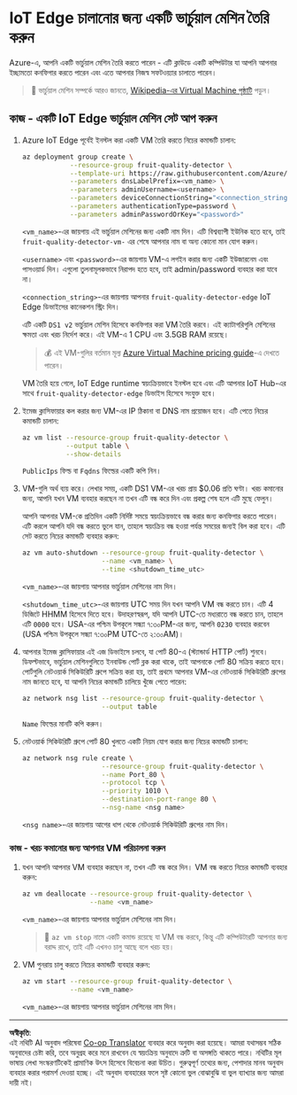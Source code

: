 <!--
CO_OP_TRANSLATOR_METADATA:
{
  "original_hash": "24dc783a600e20251211987b36370e93",
  "translation_date": "2025-08-27T10:41:49+00:00",
  "source_file": "4-manufacturing/lessons/3-run-fruit-detector-edge/vm-iotedge.md",
  "language_code": "bn"
}
-->
# IoT Edge চালানোর জন্য একটি ভার্চুয়াল মেশিন তৈরি করুন

Azure-এ, আপনি একটি ভার্চুয়াল মেশিন তৈরি করতে পারেন - এটি ক্লাউডে একটি কম্পিউটার যা আপনি আপনার ইচ্ছামতো কনফিগার করতে পারেন এবং এতে আপনার নিজস্ব সফটওয়্যার চালাতে পারেন।

> 💁 ভার্চুয়াল মেশিন সম্পর্কে আরও জানতে, [Wikipedia-এর Virtual Machine পৃষ্ঠাটি](https://wikipedia.org/wiki/Virtual_machine) পড়ুন।

## কাজ - একটি IoT Edge ভার্চুয়াল মেশিন সেট আপ করুন

1. Azure IoT Edge পূর্বেই ইনস্টল করা একটি VM তৈরি করতে নিচের কমান্ডটি চালান:

    ```sh
    az deployment group create \
                --resource-group fruit-quality-detector \
                --template-uri https://raw.githubusercontent.com/Azure/iotedge-vm-deploy/1.2.0/edgeDeploy.json \
                --parameters dnsLabelPrefix=<vm_name> \
                --parameters adminUsername=<username> \
                --parameters deviceConnectionString="<connection_string>" \
                --parameters authenticationType=password \
                --parameters adminPasswordOrKey="<password>"
    ```

    `<vm_name>`-এর জায়গায় এই ভার্চুয়াল মেশিনের জন্য একটি নাম দিন। এটি বিশ্বব্যাপী ইউনিক হতে হবে, তাই `fruit-quality-detector-vm-` এর শেষে আপনার নাম বা অন্য কোনো মান যোগ করুন।

    `<username>` এবং `<password>`-এর জায়গায় VM-এ লগইন করার জন্য একটি ইউজারনেম এবং পাসওয়ার্ড দিন। এগুলো তুলনামূলকভাবে নিরাপদ হতে হবে, তাই admin/password ব্যবহার করা যাবে না।

    `<connection_string>`-এর জায়গায় আপনার `fruit-quality-detector-edge` IoT Edge ডিভাইসের কানেকশন স্ট্রিং দিন।

    এটি একটি `DS1 v2` ভার্চুয়াল মেশিন হিসেবে কনফিগার করা VM তৈরি করবে। এই ক্যাটাগরিগুলি মেশিনের ক্ষমতা এবং খরচ নির্দেশ করে। এই VM-এ 1 CPU এবং 3.5GB RAM রয়েছে।

    > 💰 এই VM-গুলির বর্তমান মূল্য [Azure Virtual Machine pricing guide](https://azure.microsoft.com/pricing/details/virtual-machines/linux/?WT.mc_id=academic-17441-jabenn)-এ দেখতে পারেন।

    VM তৈরি হয়ে গেলে, IoT Edge runtime স্বয়ংক্রিয়ভাবে ইনস্টল হবে এবং এটি আপনার IoT Hub-এর সাথে `fruit-quality-detector-edge` ডিভাইস হিসেবে সংযুক্ত হবে।

1. ইমেজ ক্লাসিফায়ার কল করার জন্য VM-এর IP ঠিকানা বা DNS নাম প্রয়োজন হবে। এটি পেতে নিচের কমান্ডটি চালান:

    ```sh
    az vm list --resource-group fruit-quality-detector \
               --output table \
               --show-details
    ```

    `PublicIps` ফিল্ড বা `Fqdns` ফিল্ডের একটি কপি নিন।

1. VM-গুলি অর্থ ব্যয় করে। লেখার সময়, একটি DS1 VM-এর খরচ প্রায় $0.06 প্রতি ঘণ্টা। খরচ কমানোর জন্য, আপনি যখন VM ব্যবহার করছেন না তখন এটি বন্ধ করে দিন এবং প্রকল্প শেষ হলে এটি মুছে ফেলুন।

    আপনি আপনার VM-কে প্রতিদিন একটি নির্দিষ্ট সময়ে স্বয়ংক্রিয়ভাবে বন্ধ করার জন্য কনফিগার করতে পারেন। এটি করলে আপনি যদি বন্ধ করতে ভুলে যান, তাহলে স্বয়ংক্রিয় বন্ধ হওয়া পর্যন্ত সময়ের জন্যই বিল করা হবে। এটি সেট করতে নিচের কমান্ডটি ব্যবহার করুন:

    ```sh
    az vm auto-shutdown --resource-group fruit-quality-detector \
                        --name <vm_name> \
                        --time <shutdown_time_utc>
    ```

    `<vm_name>`-এর জায়গায় আপনার ভার্চুয়াল মেশিনের নাম দিন।

    `<shutdown_time_utc>`-এর জায়গায় UTC সময় দিন যখন আপনি VM বন্ধ করতে চান। এটি 4 ডিজিটে HHMM হিসেবে দিতে হবে। উদাহরণস্বরূপ, যদি আপনি UTC-তে মধ্যরাতে বন্ধ করতে চান, তাহলে এটি `0000` হবে। USA-এর পশ্চিম উপকূলে সন্ধ্যা ৭:৩০PM-এর জন্য, আপনি `0230` ব্যবহার করবেন (USA পশ্চিম উপকূলে সন্ধ্যা ৭:৩০PM UTC-তে ২:৩০AM)।

1. আপনার ইমেজ ক্লাসিফায়ার এই এজ ডিভাইসে চলবে, যা পোর্ট 80-এ (স্ট্যান্ডার্ড HTTP পোর্ট) শুনবে। ডিফল্টভাবে, ভার্চুয়াল মেশিনগুলিতে ইনবাউন্ড পোর্ট ব্লক করা থাকে, তাই আপনাকে পোর্ট 80 সক্রিয় করতে হবে। পোর্টগুলি নেটওয়ার্ক সিকিউরিটি গ্রুপে সক্রিয় করা হয়, তাই প্রথমে আপনার VM-এর নেটওয়ার্ক সিকিউরিটি গ্রুপের নাম জানতে হবে, যা আপনি নিচের কমান্ডটি চালিয়ে খুঁজে পেতে পারেন:

    ```sh
    az network nsg list --resource-group fruit-quality-detector \
                        --output table
    ```

    `Name` ফিল্ডের মানটি কপি করুন।

1. নেটওয়ার্ক সিকিউরিটি গ্রুপে পোর্ট 80 খুলতে একটি নিয়ম যোগ করার জন্য নিচের কমান্ডটি চালান:

    ```sh
    az network nsg rule create \
                        --resource-group fruit-quality-detector \
                        --name Port_80 \
                        --protocol tcp \
                        --priority 1010 \
                        --destination-port-range 80 \
                        --nsg-name <nsg name>
    ```

    `<nsg name>`-এর জায়গায় আগের ধাপ থেকে নেটওয়ার্ক সিকিউরিটি গ্রুপের নাম দিন।

### কাজ - খরচ কমানোর জন্য আপনার VM পরিচালনা করুন

1. যখন আপনি আপনার VM ব্যবহার করছেন না, তখন এটি বন্ধ করে দিন। VM বন্ধ করতে নিচের কমান্ডটি ব্যবহার করুন:

    ```sh
    az vm deallocate --resource-group fruit-quality-detector \
                     --name <vm_name>
    ```

    `<vm_name>`-এর জায়গায় আপনার ভার্চুয়াল মেশিনের নাম দিন।

    > 💁 `az vm stop` নামে একটি কমান্ড রয়েছে যা VM বন্ধ করবে, কিন্তু এটি কম্পিউটারটি আপনার জন্য বরাদ্দ রাখে, তাই এটি এখনও চালু আছে বলে খরচ হয়।

1. VM পুনরায় চালু করতে নিচের কমান্ডটি ব্যবহার করুন:

    ```sh
    az vm start --resource-group fruit-quality-detector \
                --name <vm_name>
    ```

    `<vm_name>`-এর জায়গায় আপনার ভার্চুয়াল মেশিনের নাম দিন।

---

**অস্বীকৃতি**:  
এই নথিটি AI অনুবাদ পরিষেবা [Co-op Translator](https://github.com/Azure/co-op-translator) ব্যবহার করে অনুবাদ করা হয়েছে। আমরা যথাসম্ভব সঠিক অনুবাদের চেষ্টা করি, তবে অনুগ্রহ করে মনে রাখবেন যে স্বয়ংক্রিয় অনুবাদে ত্রুটি বা অসঙ্গতি থাকতে পারে। নথিটির মূল ভাষায় লেখা সংস্করণটিকেই প্রামাণিক উৎস হিসেবে বিবেচনা করা উচিত। গুরুত্বপূর্ণ তথ্যের জন্য, পেশাদার মানব অনুবাদ ব্যবহার করার পরামর্শ দেওয়া হচ্ছে। এই অনুবাদ ব্যবহারের ফলে সৃষ্ট কোনো ভুল বোঝাবুঝি বা ভুল ব্যাখ্যার জন্য আমরা দায়ী নই।